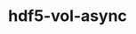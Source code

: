 ---
title: "hdf5-vol-async"
layout: cache
categories: [package, develop-2025-07-13]
meta: {"compilers": ["cce@18.0.0", "gcc@11.1.0", "gcc@11.4.0", "intel-oneapi-compilers@2025.1.0"], "num_specs": 8, "num_specs_by_stack": {"data-vis-sdk": 1, "e4s": 2, "e4s-cray-rhel": 1, "e4s-neoverse-v2": 2, "e4s-oneapi": 1, "e4s-rocm-external": 1, "root": 8}, "oss": ["rhel8", "ubuntu20.04", "ubuntu22.04"], "platforms": ["linux"], "stacks": ["data-vis-sdk", "e4s", "e4s-cray-rhel", "e4s-neoverse-v2", "e4s-oneapi", "e4s-rocm-external", "root"], "targets": ["neoverse_v2", "x86_64_v3"], "versions": ["1.7"]}
spec_details: [{"compiler": "gcc@11.4.0", "hash": "4xj6gbtf3npqqicvvvwq2wt5gustj4ut", "os": "ubuntu22.04", "platform": "linux", "size": "-", "stacks": ["e4s-rocm-external", "root"], "target": "x86_64_v3", "variants": ["build_system=cmake", "build_type=Release", "commit=70a22cf9863a7c1386d97be865342deb751ca501", "generator=make", "~ipo", "~memcpy"], "versions": ["1.7"]}, {"compiler": "gcc@11.4.0", "hash": "ax63bcctounjbi53xplm3j34qp3leykt", "os": "ubuntu22.04", "platform": "linux", "size": "-", "stacks": ["e4s-neoverse-v2", "root"], "target": "neoverse_v2", "variants": ["build_system=cmake", "build_type=Release", "commit=70a22cf9863a7c1386d97be865342deb751ca501", "generator=make", "~ipo", "~memcpy"], "versions": ["1.7"]}, {"compiler": "intel-oneapi-compilers@2025.1.0", "hash": "cijbnhyxs46l7ozxp4jqmjjsqfvwigzc", "os": "ubuntu22.04", "platform": "linux", "size": "-", "stacks": ["e4s-oneapi", "root"], "target": "x86_64_v3", "variants": ["build_system=cmake", "build_type=Release", "commit=70a22cf9863a7c1386d97be865342deb751ca501", "generator=make", "~ipo", "~memcpy"], "versions": ["1.7"]}, {"compiler": "gcc@11.4.0", "hash": "efyl4knxolinytlj6eaoltztghf562xg", "os": "ubuntu22.04", "platform": "linux", "size": "-", "stacks": ["e4s", "root"], "target": "x86_64_v3", "variants": ["build_system=cmake", "build_type=Release", "commit=70a22cf9863a7c1386d97be865342deb751ca501", "generator=make", "~ipo", "~memcpy"], "versions": ["1.7"]}, {"compiler": "gcc@11.4.0", "hash": "htvdzpvpwwgbpngbpnbupo6isbhjwvkz", "os": "ubuntu22.04", "platform": "linux", "size": "-", "stacks": ["e4s-neoverse-v2", "root"], "target": "neoverse_v2", "variants": ["build_system=cmake", "build_type=Release", "commit=70a22cf9863a7c1386d97be865342deb751ca501", "generator=make", "~ipo", "~memcpy"], "versions": ["1.7"]}, {"compiler": "cce@18.0.0", "hash": "nc5hihftahjr5a2buljs7x5464u64hl6", "os": "rhel8", "platform": "linux", "size": "-", "stacks": ["e4s-cray-rhel", "root"], "target": "x86_64_v3", "variants": ["build_system=cmake", "build_type=Release", "commit=70a22cf9863a7c1386d97be865342deb751ca501", "generator=make", "~ipo", "~memcpy"], "versions": ["1.7"]}, {"compiler": "gcc@11.4.0", "hash": "tuixthhjdq2k52jefe2vzosw7adlencw", "os": "ubuntu22.04", "platform": "linux", "size": "-", "stacks": ["e4s", "root"], "target": "x86_64_v3", "variants": ["build_system=cmake", "build_type=Release", "commit=70a22cf9863a7c1386d97be865342deb751ca501", "generator=make", "~ipo", "~memcpy"], "versions": ["1.7"]}, {"compiler": "gcc@11.1.0", "hash": "zcih4lpedvt6nmuqfkqwavu2gsgbu755", "os": "ubuntu20.04", "platform": "linux", "size": "-", "stacks": ["data-vis-sdk", "root"], "target": "x86_64_v3", "variants": ["build_system=cmake", "build_type=Release", "commit=70a22cf9863a7c1386d97be865342deb751ca501", "generator=make", "~ipo", "~memcpy"], "versions": ["1.7"]}]
---